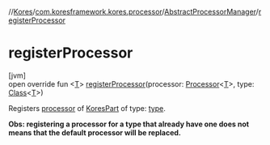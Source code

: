 //[Kores](../../../index.md)/[com.koresframework.kores.processor](../index.md)/[AbstractProcessorManager](index.md)/[registerProcessor](register-processor.md)

# registerProcessor

[jvm]\
open override fun <[T](register-processor.md)> [registerProcessor](register-processor.md)(processor: [Processor](../-processor/index.md)<[T](register-processor.md)>, type: [Class](https://docs.oracle.com/javase/8/docs/api/java/lang/Class.html)<[T](register-processor.md)>)

Registers [processor](register-processor.md) of [KoresPart](../../com.koresframework.kores/-kores-part/index.md) of type: [type](register-processor.md).

**Obs: registering a processor for a type that already have one does not means that the default processor will be replaced.**
